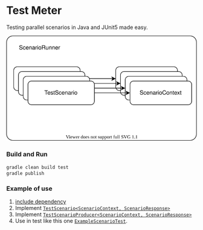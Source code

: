 # Test Meter
Testing parallel scenarios in Java and JUnit5 made easy. 

![architecture](docs/architecture.svg)

### Build and Run
```
gradle clean build test
gradle publish
```

### Example of use
1. [include dependency](https://search.maven.org/artifact/one.microproject.testmeter/test-meter) 
2. Implement [``TestScenario<ScenarioContext, ScenarioResponse>``](src/main/java/one/microproject/testmeter/TestScenario.java)
3. Implement [``TestScenarioProducer<ScenarioContext, ScenarioResponse>``](src/main/java/one/microproject/testmeter/TestScenarioProducer.java)
4. Use in test like this one [``ExampleScenarioTest``](src/test/java/one/microproject/testmeter/tests/ExampleScenarioTest.java).
